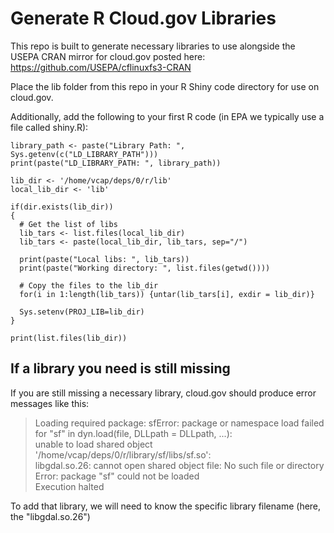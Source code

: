 # Generate R Cloud.gov Libraries
This repo is built to generate necessary libraries to use alongside the
USEPA CRAN mirror for cloud.gov posted here: https://github.com/USEPA/cflinuxfs3-CRAN

Place the lib folder from this repo in your R Shiny code directory for use on cloud.gov.

Additionally, add the following to your first R code (in EPA we typically use a file called shiny.R):
```
library_path <- paste("Library Path: ", Sys.getenv(c("LD_LIBRARY_PATH")))
print(paste("LD_LIBRARY_PATH: ", library_path))

lib_dir <- '/home/vcap/deps/0/r/lib'
local_lib_dir <- 'lib'

if(dir.exists(lib_dir))
{
  # Get the list of libs
  lib_tars <- list.files(local_lib_dir)
  lib_tars <- paste(local_lib_dir, lib_tars, sep="/")

  print(paste("Local libs: ", lib_tars))
  print(paste("Working directory: ", list.files(getwd())))

  # Copy the files to the lib_dir
  for(i in 1:length(lib_tars)) {untar(lib_tars[i], exdir = lib_dir)}

  Sys.setenv(PROJ_LIB=lib_dir)
}

print(list.files(lib_dir))
```
## If a library you need is still missing
If you are still missing a necessary library, cloud.gov should produce error messages like this:

>Loading required package: sfError: package or namespace load failed for "sf" in dyn.load(file, DLLpath = DLLpath, ...):<br/>
unable to load shared object '/home/vcap/deps/0/r/library/sf/libs/sf.so':<br/>
libgdal.so.26: cannot open shared object file: No such file or directory<br/>
Error: package "sf" could not be loaded<br/>
Execution halted

To add that library, we will need to know the specific library filename (here, the "libgdal.so.26")
